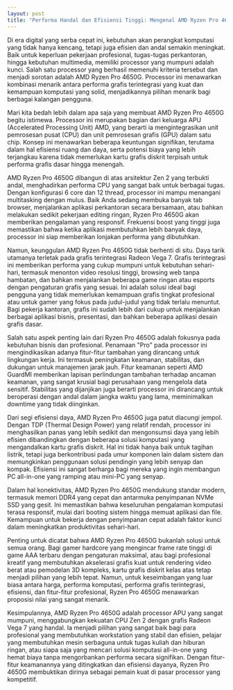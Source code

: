 ```yaml
---
layout: post
title: "Performa Handal dan Efisiensi Tinggi: Mengenal AMD Ryzen Pro 4650G"
---
```


Di era digital yang serba cepat ini, kebutuhan akan perangkat komputasi yang tidak hanya kencang, tetapi juga efisien dan andal semakin meningkat. Baik untuk keperluan pekerjaan profesional, tugas-tugas perkantoran, hingga kebutuhan multimedia, memiliki processor yang mumpuni adalah kunci. Salah satu processor yang berhasil memenuhi kriteria tersebut dan menjadi sorotan adalah AMD Ryzen Pro 4650G. Processor ini menawarkan kombinasi menarik antara performa grafis terintegrasi yang kuat dan kemampuan komputasi yang solid, menjadikannya pilihan menarik bagi berbagai kalangan pengguna.

Mari kita bedah lebih dalam apa saja yang membuat AMD Ryzen Pro 4650G begitu istimewa. Processor ini merupakan bagian dari keluarga APU (Accelerated Processing Unit) AMD, yang berarti ia mengintegrasikan unit pemrosesan pusat (CPU) dan unit pemrosesan grafis (GPU) dalam satu chip. Konsep ini menawarkan beberapa keuntungan signifikan, terutama dalam hal efisiensi ruang dan daya, serta potensi biaya yang lebih terjangkau karena tidak memerlukan kartu grafis diskrit terpisah untuk performa grafis dasar hingga menengah.

AMD Ryzen Pro 4650G dibangun di atas arsitektur Zen 2 yang terbukti andal, menghadirkan performa CPU yang sangat baik untuk berbagai tugas. Dengan konfigurasi 6 core dan 12 thread, processor ini mampu menangani multitasking dengan mulus. Baik Anda sedang membuka banyak tab browser, menjalankan aplikasi perkantoran secara bersamaan, atau bahkan melakukan sedikit pekerjaan editing ringan, Ryzen Pro 4650G akan memberikan pengalaman yang responsif. Frekuensi boost yang tinggi juga memastikan bahwa ketika aplikasi membutuhkan lebih banyak daya, processor ini siap memberikan lonjakan performa yang dibutuhkan.

Namun, keunggulan AMD Ryzen Pro 4650G tidak berhenti di situ. Daya tarik utamanya terletak pada grafis terintegrasi Radeon Vega 7. Grafis terintegrasi ini memberikan performa yang cukup mumpuni untuk kebutuhan sehari-hari, termasuk menonton video resolusi tinggi, browsing web tanpa hambatan, dan bahkan menjalankan beberapa game ringan atau esports dengan pengaturan grafis yang sesuai. Ini adalah solusi ideal bagi pengguna yang tidak memerlukan kemampuan grafis tingkat profesional atau untuk gamer yang fokus pada judul-judul yang tidak terlalu menuntut. Bagi pekerja kantoran, grafis ini sudah lebih dari cukup untuk menjalankan berbagai aplikasi bisnis, presentasi, dan bahkan beberapa aplikasi desain grafis dasar.

Salah satu aspek penting lain dari Ryzen Pro 4650G adalah fokusnya pada kebutuhan bisnis dan profesional. Penamaan "Pro" pada processor ini mengindikasikan adanya fitur-fitur tambahan yang dirancang untuk lingkungan kerja. Ini termasuk peningkatan keamanan, stabilitas, dan dukungan untuk manajemen jarak jauh. Fitur keamanan seperti AMD GuardMI memberikan lapisan perlindungan tambahan terhadap ancaman keamanan, yang sangat krusial bagi perusahaan yang mengelola data sensitif. Stabilitas yang dijanjikan juga berarti processor ini dirancang untuk beroperasi dengan andal dalam jangka waktu yang lama, meminimalkan downtime yang tidak diinginkan.

Dari segi efisiensi daya, AMD Ryzen Pro 4650G juga patut diacungi jempol. Dengan TDP (Thermal Design Power) yang relatif rendah, processor ini menghasilkan panas yang lebih sedikit dan mengonsumsi daya yang lebih efisien dibandingkan dengan beberapa solusi komputasi yang mengandalkan kartu grafis diskrit. Hal ini tidak hanya baik untuk tagihan listrik, tetapi juga berkontribusi pada umur komponen lain dalam sistem dan memungkinkan penggunaan solusi pendingin yang lebih senyap dan kompak. Efisiensi ini sangat berharga bagi mereka yang ingin membangun PC all-in-one yang ramping atau mini-PC yang senyap.

Dalam hal konektivitas, AMD Ryzen Pro 4650G mendukung standar modern, termasuk memori DDR4 yang cepat dan antarmuka penyimpanan NVMe SSD yang gesit. Ini memastikan bahwa keseluruhan pengalaman komputasi terasa responsif, mulai dari booting sistem hingga memuat aplikasi dan file. Kemampuan untuk bekerja dengan penyimpanan cepat adalah faktor kunci dalam meningkatkan produktivitas sehari-hari.

Penting untuk dicatat bahwa AMD Ryzen Pro 4650G bukanlah solusi untuk semua orang. Bagi gamer hardcore yang mengincar frame rate tinggi di game AAA terbaru dengan pengaturan maksimal, atau bagi profesional kreatif yang membutuhkan akselerasi grafis kuat untuk rendering video berat atau pemodelan 3D kompleks, kartu grafis diskrit kelas atas tetap menjadi pilihan yang lebih tepat. Namun, untuk keseimbangan yang luar biasa antara harga, performa komputasi, performa grafis terintegrasi, efisiensi, dan fitur-fitur profesional, Ryzen Pro 4650G menawarkan proposisi nilai yang sangat menarik.

Kesimpulannya, AMD Ryzen Pro 4650G adalah processor APU yang sangat mumpuni, menggabungkan kekuatan CPU Zen 2 dengan grafis Radeon Vega 7 yang handal. Ia menjadi pilihan yang sangat baik bagi para profesional yang membutuhkan workstation yang stabil dan efisien, pelajar yang membutuhkan mesin serbaguna untuk tugas kuliah dan hiburan ringan, atau siapa saja yang mencari solusi komputasi all-in-one yang hemat biaya tanpa mengorbankan performa secara signifikan. Dengan fitur-fitur keamanannya yang ditingkatkan dan efisiensi dayanya, Ryzen Pro 4650G membuktikan dirinya sebagai pemain kuat di pasar processor yang kompetitif.
